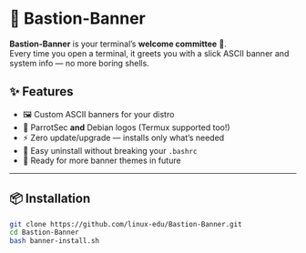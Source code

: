 
# 🏰 Bastion-Banner

**Bastion-Banner** is your terminal’s **welcome committee** 🎉.  
Every time you open a terminal, it greets you with a slick ASCII banner and system info — no more boring shells.

## ✨ Features
- 🖼️ Custom ASCII banners for your distro
- 🎯 ParrotSec **and** Debian logos (Termux supported too!)
- ⚡ Zero update/upgrade — installs only what’s needed
- 🧹 Easy uninstall without breaking your `.bashrc`
- 🔮 Ready for more banner themes in future

---

## 📦 Installation
```bash
git clone https://github.com/linux-edu/Bastion-Banner.git
cd Bastion-Banner
bash banner-install.sh

